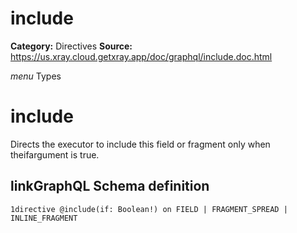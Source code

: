 # include

**Category:** Directives
**Source:** https://us.xray.cloud.getxray.app/doc/graphql/include.doc.html

*menu* Types 
 # include
 Directs the executor to include this field or fragment only when theifargument is true.

## linkGraphQL Schema definition
 `1directive @include(if: Boolean!) on FIELD | FRAGMENT_SPREAD | INLINE_FRAGMENT`